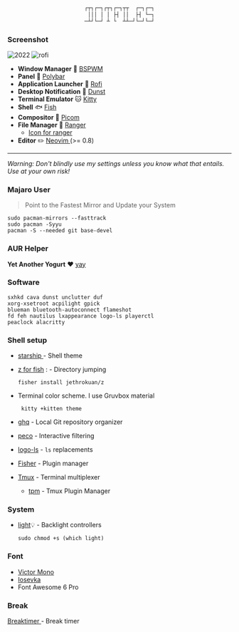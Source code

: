 <div align="center">

```css

┌┬┐┌─┐┌┬┐┌─┐┬┬  ┌─┐┌─┐
 │││ │ │ ├┤ ││  ├┤ └─┐
─┴┘└─┘ ┴ └  ┴┴─┘└─┘└─┘

```

</div>

### Screenshot

![2022](https://github.com/katinbox/dotfiles/blob/main/assets/image/2022.png)
![rofi](https://github.com/katinbox/dotfiles/blob/main/assets/image/rofi.png)

-   **Window Manager** :bento: [ BSPWM ](https://github.com/baskerville/bspwm)
-   **Panel** :blossom: [ Polybar ](https://github.com/polybar/polybar)
-   **Application Launcher** :rocket: [ Rofi ](https://github.com/davatorium/rofi)
-   **Desktop Notification** :herb: [Dunst](https://github.com/dunst-project/dunst)
-   **Terminal Emulator** :cat: [ Kitty ](https://github.com/kovidgoyal/kitty)
-   **Shell** 🐟 [ Fish ](https://github.com/fish-shell/fish-shell)
-   **Compositor** :shaved_ice: [Picom](https://github.com/yshui/picom)
-   **File Manager** :flower_playing_cards: [ Ranger ](https://github.com/ranger/ranger)
    -   [Icon for ranger](https://github.com/alexanderjeurissen/ranger_devicons)
-   **Editor** :pencil2: [ Neovim ](https://github.com/neovim/neovim) (>= 0.8)

---

_Warning: Don't blindly use my settings unless you know what that entails. Use at your own risk!_

### Majaro User

> Point to the Fastest Mirror and Update your System

```
sudo pacman-mirrors --fasttrack
sudo pacman -Syyu
pacman -S --needed git base-devel
```

### AUR Helper

**Yet Another Yogurt** :heart: [yay](https://github.com/Jguer/yay)

### Software

```
sxhkd cava dunst unclutter duf
xorg-xsetroot acpilight gpick
blueman bluetooth-autoconnect flameshot
fd feh nautilus lxappearance logo-ls playerctl
peaclock alacritty
```

### Shell setup

-   [ starship ](https://starship.rs/) - Shell theme
-   [z for fish](https://github.com/jethrokuan/z) : - Directory jumping
    ```
    fisher install jethrokuan/z
    ```
-   Terminal color scheme. I use Gruvbox material

    ```
     kitty +kitten theme
    ```

-   [ghq](https://github.com/x-motemen/ghq) - Local Git repository organizer
-   [peco](https://github.com/peco/peco) - Interactive filtering
-   [logo-ls](https://github.com/Yash-Handa/logo-ls) - `ls` replacements
-   [Fisher](https://github.com/jorgebucaran/fisher) - Plugin manager
-   [Tmux](https://github.com/tmux/tmux) - Terminal multiplexer
    -   [tpm](https://github.com/tmux-plugins/tpm) - Tmux Plugin Manager

### System

-   [light](https://archlinux.org/packages/community/x86_64/light/):bulb: - Backlight controllers

    ```
    sudo chmod +s (which light)
    ```

### Font

-   [ Victor Mono ](https://rubjo.github.io/victor-mono/)
-   [ Iosevka ](https://github.com/be5invis/Iosevka)
-   Font Awesome 6 Pro

### Break

[ Breaktimer ](https://breaktimer.app/) - Break timer
